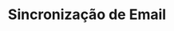 ---
title: "Sincronização de Email"
url: /pt/sharepoint/sincronizacao-de-email/
weight: 40
type: docs
---